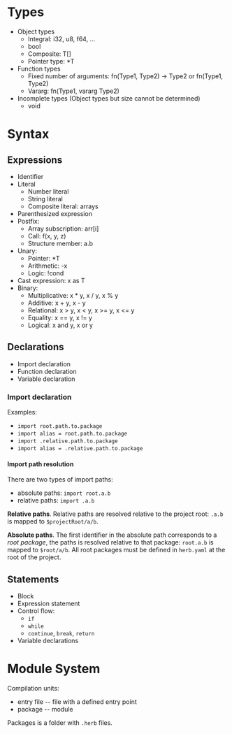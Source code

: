 # Types

* Object types
  * Integral: i32, u8, f64, ...
  * bool
  * Composite: T[]
  * Pointer type: *T
* Function types
  * Fixed number of arguments: fn(Type1, Type2) -> Type2 or fn(Type1, Type2)
  * Vararg: fn(Type1, vararg Type2)
* Incomplete types (Object types but size cannot be determined)
  * void

# Syntax

## Expressions

* Identifier
* Literal
  * Number literal
  * String literal
  * Composite literal: arrays
* Parenthesized expression
* Postfix:
  * Array subscription: arr[i]
  * Call: f(x, y, z)
  * Structure member: a.b
* Unary:
  * Pointer: *T
  * Arithmetic: -x
  * Logic: !cond
* Cast expression: x as T
* Binary:
  * Multiplicative: x * y, x / y, x % y
  * Additive: x + y, x - y
  * Relational: x > y, x < y, x >= y, x <= y
  * Equality: x == y, x != y
  * Logical: x and y, x or y

## Declarations

* Import declaration
* Function declaration
* Variable declaration

### Import declaration

Examples: 
* `import root.path.to.package`
* `import alias = root.path.to.package`
* `import .relative.path.to.package`
* `import alias = .relative.path.to.package`

#### Import path resolution

There are two types of import paths:
* absolute paths: `import root.a.b`
* relative paths: `import .a.b`

**Relative paths**. Relative paths are resolved relative to the project root: `.a.b` is mapped to `$projectRoot/a/b`.

**Absolute paths**. The first identifier in the absolute path corresponds to a _root package_, 
the paths is resolved relative to that package: `root.a.b` is mapped to `$root/a/b`. 
All root packages must be defined in `herb.yaml` at the root of the project.

## Statements

* Block
* Expression statement
* Control flow:
  * `if`
  * `while`
  * `continue`, `break`, `return`
* Variable declarations

# Module System

Compilation units: 
* entry file -- file with a defined entry point
* package -- module

Packages is a folder with `.herb` files.